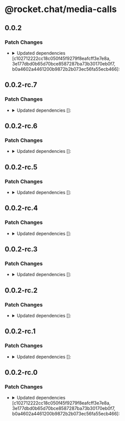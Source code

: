 # @rocket.chat/media-calls

## 0.0.2

### Patch Changes

- <details><summary>Updated dependencies [c102712222cc18c050f45f9279f8eafcff3e7e8a, 3e177dbd0b65d70bce8587287ba73b30170eb0f7, b0a4602a4461200b9872b2b073ec56fa55ecb466]:</summary>

  - @rocket.chat/models@1.7.0
  - @rocket.chat/core-typings@7.11.0
  </details>

## 0.0.2-rc.7

### Patch Changes

- <details><summary>Updated dependencies []:</summary>

  - @rocket.chat/core-typings@7.11.0-rc.7
  - @rocket.chat/models@1.7.0-rc.7
  </details>

## 0.0.2-rc.6

### Patch Changes

- <details><summary>Updated dependencies []:</summary>

  - @rocket.chat/core-typings@7.11.0-rc.6
  - @rocket.chat/models@1.7.0-rc.6
  </details>

## 0.0.2-rc.5

### Patch Changes

- <details><summary>Updated dependencies []:</summary>

  - @rocket.chat/core-typings@7.11.0-rc.5
  - @rocket.chat/models@1.7.0-rc.5
  </details>

## 0.0.2-rc.4

### Patch Changes

- <details><summary>Updated dependencies []:</summary>

  - @rocket.chat/core-typings@7.11.0-rc.4
  - @rocket.chat/models@1.7.0-rc.4
  </details>

## 0.0.2-rc.3

### Patch Changes

- <details><summary>Updated dependencies []:</summary>

  - @rocket.chat/core-typings@7.11.0-rc.3
  - @rocket.chat/models@1.7.0-rc.3
  </details>

## 0.0.2-rc.2

### Patch Changes

- <details><summary>Updated dependencies []:</summary>

  - @rocket.chat/core-typings@7.11.0-rc.2
  - @rocket.chat/models@1.7.0-rc.2
  </details>

## 0.0.2-rc.1

### Patch Changes

- <details><summary>Updated dependencies []:</summary>

  - @rocket.chat/core-typings@7.11.0-rc.1
  - @rocket.chat/models@1.7.0-rc.1
  </details>

## 0.0.2-rc.0

### Patch Changes

- <details><summary>Updated dependencies [c102712222cc18c050f45f9279f8eafcff3e7e8a, 3e177dbd0b65d70bce8587287ba73b30170eb0f7, b0a4602a4461200b9872b2b073ec56fa55ecb466]:</summary>

  - @rocket.chat/models@1.7.0-rc.0
  - @rocket.chat/core-typings@7.11.0-rc.0
  </details>
